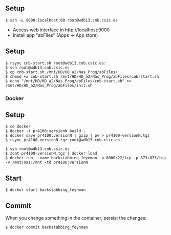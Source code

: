 ## Setup

```
$ ssh -L 9000:localhost:80 root@wdb13.cnb.csic.es
```

- Access web interface in http://localhost:9000
- Install app "abFiles" (Apps -> App store)


## Setup

```
$ rsync cnb-start.sh root@wdb13.cnb.csic.es:
$ ssh root@wdb13.cnb.csic.es
$ cp cnb-start.sh /mnt/HD/HD_a2/Nas_Prog/abFiles/
$ chmod +x cnb-start.sh /mnt/HD/HD_a2/Nas_Prog/abFiles/cnb-start.sh
$ echo "/mnt/HD/HD_a2/Nas_Prog/abFiles/cnb-start.sh" >> /mnt/HD/HD_a2/Nas_Prog/abFiles/init.sh
```

### Docker

## Setup

```
$ cd docker
$ docker -t pr4100:versionN build .
$ docker save pr4100:versionN | gzip | pv > pr4100-versionN.tgz
$ rsync pr4100-versionN.tgz root@wdb13.cnb.csic.es:
```

```
$ ssh root@wdb13.cnb.csic.es
$ zcat pr4100-versionN.tgz | docker load
$ docker run --name backstabbing_feynman -p 8000:22/tcp -p 873:873/tcp -v /mnt/nas:/mnt -td pr4100:versionN
```

## Start

```
$ docker start backstabbing_feynman
```

## Commit

When you change something in the container, persist the changes:

```
$ docker commit backstabbing_feynman
```
